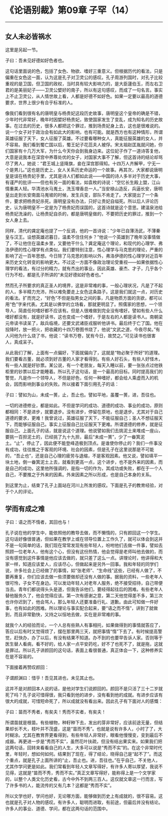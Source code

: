 # 《论语别裁》第09章 子罕（14）

------

## 女人未必皆祸水

这里是另起一节。

子曰：吾未见好德如好色者也。

这句话里面说的色，包括了女色、物欲、嗜好三重意义。但根据历代的看法，只是偏重在女色这一面，认为这是孔子对卫灵公的感叹。孔子周游列国时，对孔子比较重视的是卫国，但卫国的政权，当时具有较大影响力的，是大臣蘧伯玉，而左右卫君的是美丽妃子——卫灵公嬖好的南子，所以有这句感叹，而成了一句名言。事实上不止卫灵公，从人情世故上看，人都是好德不如好色。如果一定要以最高的道德要求，世界上很少有合乎标准的人。

像我们看到很有名的唐明皇与杨贵妃这段历史故事，唐明皇这个皇帝的确是不错，少年时代非常好，晚年时因嬖好杨贵妃，致使国家发生了变乱，成为知名的历史故事。在过去的历史，很多人都把这个罪过，推到场贵妃身上去，这也是很难说的。说一个女子对于政治会有如此大的影响，也有可能。就是西方也有这种情形，所谓英雄征服了天下，女人征服了英雄。不过要看哪种女人，真能征服英雄的女人，并不容易。我们看到蜀亡国以后，蜀王妃子花蕊夫人被俘。宋太祖赵匡胤就问她，你们国家有十几万大军，为什么今天你会到我身边来。这位妃子作了一道诗答复他，大意是说我本在深宫中养尊处优的女子，对国家大事不了解，但这首诗的结论却骂尽了男人，她说：“君王城上竖降旗，妾在深宫那得知。十四万人齐解甲，宁无一个是男儿。”这也是历史上，女人关系历史命运的一个故事。再其次，大家都说唐明皇是误在杨贵妃手里，尤其是诗人们都如此说——中国的诗人多半对于历史大事，有谨严的批评——但也有另一面的看法，如袁枚的诗说：“空忆长生殿上盟，江山情重美人轻。华清池水马嵬土，洗玉埋香总一人。”当安禄山造反，兵逼长安，唐明皇出走到长安南面马嵬坡的时候，发生兵变，部队不肯走了。大家提出了一个条件，要求把杨贵妃杀死。唐明皇没有办法，只好让贵妃自缢死。所以后人评论历史，认为唐明皇不一定是为了杨贵妃而误国的，这首诗就是这个意思。建温泉池给杨贵妃洗澡的，让杨贵妃自杀的，都是唐明皇做的，不要把历史的罪过，推到一个女人身上去。

同样，清代的龚定庵也提了一个反调，他的一首诗说：“少年已自薄汤武，不薄秦皇与汉王。设想英雄迟暮日，温柔不住住何乡？”他说一个英雄到了晚年没事情做了，不让他住在温柔乡里，又要他干什么？龚定庵这个理论，和现代的心理学、弗洛伊德的性心理学有点类似。我们要特别注意，性心理学与马克思的理论，严重的影响了近一百年思想。今日除了马克思的影响以外，弗洛伊德的性心理学对近百年来历史文化转变的影响更大。不过这一方面不像政治理论受重视——如果依据性心理学的看法，有过分的精力，就有杰出的事业。因此英雄、豪杰、才子，几乎各个行为不检，都是孔子所讲的“未见好德如好色者也。”

然而孔子所要求的真正圣人的境界，这是非常难的事，一般心理状况，凡是了不起的人，多半精力充沛，所以难免要走上女色这条路子。这是我们就这一点，对历史的看法。扩而充之，“好色”不但是指男女之间的事，凡是物质方面的贪欲，都可以用“色”字来代表。尤其是以佛学的立场看，那就更明显了。照儒家的思想，一个领导人，简直任何嗜好都不应该有。但是人很难做到完全没有嗜好。譬如有些人什么嗜好都没有，就是好读书，这也变成一个嗜好，于是左右的人都是读书人。南朝梁元帝读书读呆了，敌兵临境，还要文武诸臣戎服听他讲书。最后终于亡了国。他在投降时，放一把火，把收藏的十四万卷图书烧了，他说“文武之道，今夜尽矣。”有人问他为什么烧了书，他说：“读书万卷，犹有今日，故焚之。”可见读书也很害人，真成呆子。

从此我们了解，上面有一点偏好，下面就偏向了，这就是“物必聚于所好”的道理。我们要看古董，就必须到好古董的人家才看得到。有些人好石头，有些人好怪木，有一些人就是好钞票。某公说，有一个老朋友，每天入睡以前，要一张张点过他铁柜里的钞票以后才能睡着。所以孔子这句话，是一个最高的目标。同时提高我们的警觉，凡是作一个领导人，不但是好色，任何一种嗜好，都会给人乘虚而入的机会，因而影响到事业的失败。所以接着下面引用孔子的话：

子曰：譬如为山，未成一篑，止，吾止也。譬如平地，虽覆一篑，进，吾往也。

一切的进德修业，都是如此。不但是学问的成功、道德的成功、事业的成功，原则都相同：不是进步，就要退步。没有进步，停留在原地，也是退步。尤其对于自己道德的要求，更难！我曾说过，英雄征服了天下，不能征服自己；圣人不想征服天下，而能够征服自己。事实上征服自己比征服天下更难。所谓道德的修养，就是征服自己。上面孔子的话，就是说这个道理。他说譬如我们去挑泥土来堆成一座山，要挑一百担泥土的，已经挑了九十九担，最后“未成一篑”，少了一畚箕泥土。“止”，停止了，因此便不能登峰造极到顶点。是谁使你停止的？我们一件事没有成功，往往推之于客观的环境、社会的因素，但是孔子在这里说那是不可能的，“吾止也”，还是自己心理的疲劳与退缩，不是客观因素。他又说，譬如填平一块土地，倒一畚箕泥土上去，就看到更高一点，这个进步，也不是外来的因素，而是自己的成功，这里他所强调的，是指一切的作为，其成功或失败，都在于一个人自己，不要推之于外来的因素。外来因素之所以形成，也是自己本身的关系。

到这里为止，结束了孔子上面站在河川上所发的感叹。下面是孔子的教育经验，对于个人的评论。

## 学而有成之难

子曰：语之而不惰者，其回也与！

孔子说在他的学生中，能依照他的教导去做，而不懒惰的，只有颜回这一个学生。这句话好像很普通，但如果在教学上或在领导位置上工作久了，就可以体会到这并不是一句简单的话，我们现在常常发现有些年轻人，吩咐他们去做一件事，譬如去照顾一位老年人，他有这个心，但没有这份热情，他会觉得是老师叫他去做的，而没有感觉到这件事情是他应该去做的，就只差了这么一点。讲理论时，他讲得和大家一样，知道应该爱人，应该尽心，但做起来是另外一回事。我和年轻的同学们说，许多社会上已经做了的事情，如“张老师”、“生命线”这些，已经有人做了，不要再重复，你们应该去做一些须要做却还没有人做的事。据我的资料，一些老年人很可怜，子女不在身边。可以发动年轻人对老年人服务，绝不接受招待，自己带便当去。青年们都说得头头是道，但我告诉他们，要经得起往后的困难。有些老年人替他服务久了，他会觉得应该。第一次有感谢之意，第二天他觉得差不多，第三次也许你迟到了，他会骂人，那么年轻人还要准备行礼、道歉。由此可知做一件好事，也有如此的困难。所以理论与事实配合起来，要“语之而不惰”，讲到了就做到，而且非常勤快，又持之以恒地去做，实在是非常难的事。

就我个人的经验而论，一个人总有些熟人有事相托，如果做得到的事情就答应了，答应以后有时又觉得烦了，摆在那里两三天，就把事情“惰”下去了。有时候提高警觉，赶快办，办了以后，有没有结果不知道。办不到的也要早告诉人家。否则等于医生替人看病，看不好的，给人家一点平安药吃，好不了也死不了，就是拖，这就是罪过。所以孔子讲颜回的这句话，表面上看很普通，真正体会一下，这种修养实在是不容易的。

下面接着再赞叹颜回：

子谓颜渊曰：惜乎！吾见其进也，未见其止也。

这并不是对颜回本人说的话，是他对学生们说颜回的。颜回不是只活了三十二岁就死了吗？孔子说可惜得很，我只看到他的进步，没有看到他的成就。有进步应该有很大的成就，可惜短命死了，所以成就没有看出来。因此孔子有下面对人的感慨：

子曰：苗而不秀者，有矣夫！秀而不实者，有矣夫！

所谓苗就是根苗。有些植物，种籽种下去，发出的芽非常好，应该前途无量，但结果却长不大，枝叶并不茂盛，这是“苗而不秀”。也就是说有许多人，小时了了，大时糊涂。尤其在教育界更看得到，有些年轻人非常好，眼看他慢慢变，变到最后不成器。再更进一步是“秀而不实”，虽然花叶扶疏，但没有结出果实来。如果我们把这两句话，回转来看看自己的人生，大多可以说是“秀而不实”的。在这个非常时代里，年轻时，想如何如何。结果到了现在，得了结论，晓得自己是“起不了”。而这个重点，就是孔子上面所讲的“止，吾止也。进，吾往也。”在乎自己，不关他人，尤其作学问更是如此。我们常看到年轻人文章写得好，有许多人寄以厚望，我说不见得，这就是“苗而不秀，秀而不实。”真正文章写得好，能称得上是一个文学家的，以整个人类文化历史看，古今中外不到两三百人。这仅就文章这一行而言，写了许多书的人，能流传的又有几本？这都是“秀而不实”。

所以文学也好，学问也好，无论哪方面，能够做到历史上有成就的，很不容易。这也就是孔子对人物的感叹。有许多人，聪明而进取，有前途，但最后并没有结论。许多人的事业、道德、学问，都在这两句话的范围中。

